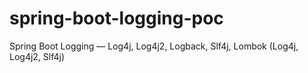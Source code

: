 # spring-boot-logging-poc

Spring Boot Logging — Log4j, Log4j2, Logback, Slf4j, Lombok (Log4j, Log4j2, Slf4j)
